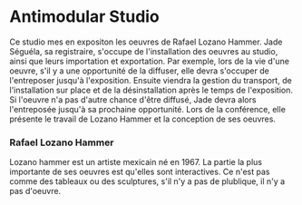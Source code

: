 # Antimodular Studio

Ce studio mes en expositon les oeuvres de  Rafael Lozano Hammer. Jade Séguéla, sa registraire, s'occupe de l'installation des oeuvres au studio, ainsi que leurs importation et exportation. Par exemple, lors de la vie d'une oeuvre, s'il y a une opportunité de la diffuser, elle devra s'occuper de l'entreposer jusqu'à l'exposition. Ensuite viendra la gestion du transport, de l'installation sur place et de la désinstallation après le temps de l'exposition. Si l'oeuvre n'a pas d'autre chance d'être diffusé, Jade devra alors l'entreposée jusqu'à sa prochaine opportunité. Lors de la conférence, elle présente le travail de Lozano Hammer et la conception de ses oeuvres.

### Rafael Lozano Hammer

Lozano hammer est un artiste mexicain né en 1967. La partie la plus importante de ses oeuvres est qu'elles sont interactives. Ce n'est pas comme des tableaux ou des sculptures, s'il n'y a pas de plublique, il n'y a pas d'oeuvre.
